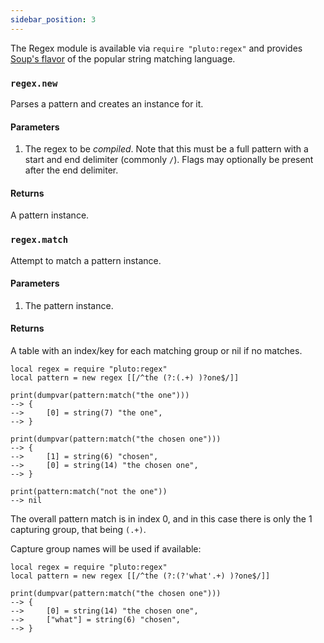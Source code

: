 ```yaml
---
sidebar_position: 3
---
```

The Regex module is available via `require "pluto:regex"` and provides [Soup's flavor](https://github.com/calamity-inc/Soup/blob/senpai/docs/user/regex.md) of the popular string matching language.

### `regex.new`
Parses a pattern and creates an instance for it.
#### Parameters
1. The regex to be *compiled*. Note that this must be a full pattern with a start and end delimiter (commonly `/`). Flags may optionally be present after the end delimiter.
#### Returns
A pattern instance.

### `regex.match`
Attempt to match a pattern instance.
#### Parameters
1. The pattern instance.
#### Returns
A table with an index/key for each matching group or nil if no matches.

```pluto
local regex = require "pluto:regex"
local pattern = new regex [[/^the (?:(.+) )?one$/]]

print(dumpvar(pattern:match("the one")))
--> {
-->     [0] = string(7) "the one",
--> }

print(dumpvar(pattern:match("the chosen one")))
--> {
-->     [1] = string(6) "chosen",
-->     [0] = string(14) "the chosen one",
--> }

print(pattern:match("not the one"))
--> nil
```
The overall pattern match is in index 0, and in this case there is only the 1 capturing group, that being `(.+)`.

Capture group names will be used if available:
```pluto
local regex = require "pluto:regex"
local pattern = new regex [[/^the (?:(?'what'.+) )?one$/]]

print(dumpvar(pattern:match("the chosen one")))
--> {
-->     [0] = string(14) "the chosen one",
-->     ["what"] = string(6) "chosen",
--> }
```
